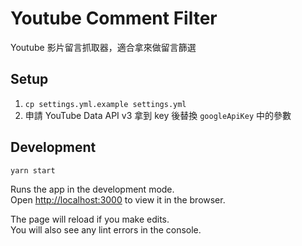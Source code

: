 # Youtube Comment Filter

Youtube 影片留言抓取器，適合拿來做留言篩選


## Setup

1. `cp settings.yml.example settings.yml`
2. 申請 YouTube Data API v3 拿到 key 後替換 `googleApiKey` 中的參數


## Development

`yarn start`

Runs the app in the development mode.\
Open [http://localhost:3000](http://localhost:3000) to view it in the browser.

The page will reload if you make edits.\
You will also see any lint errors in the console.
